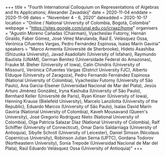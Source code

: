 +++
title = "Fourth International Colloquium on Representations of Algebras and Its Applications; Alexander Zavadskij"
date = 2020-11-04
enddate = 2020-11-06
dates = "November 4 - 6, 2020"
dateadded = 2020-10-17
location = "Online / National University of Colombia, Bogotá, Colombia"
webpage = "https://sites.google.com/unal.edu.co/icraaz/home"
organisers = "Agustín Moreno Cañadas (Chairman), Vyacheslav Futorny, Hernán Giraldo, Faber Gómez, José Vélez Marulanda, Raúl E. Velásquez Ossa, Verónica Cifuentes Vargas, Pedro Fernández Espinosa, Isaías Marín Gaviria"
speakers = "Marco Armenta (Université de Sherbrooke), Hideto Asashiba (Shizuoka University), Javad Asadollahi (University of Isfahan), Raymundo Bautista (UNAM), German Benitez (Universidade Federal do Amazonas), Frauke M. Bleher (University of Iowa), Calin Chindris (University of Missouri), Verónica Cifuentes Vargas (District University FJC), Alberto Elduque (University of Zaragoza), Pedro Fernando Fernández Espinosa (National University of Colombia), Vyacheslav Futorny (University of São Paulo), Ana Garcia-Elsener (Universidad Nacional de Mar del Plata), Jesús Arturo Jiménez González, Iryna Kashuba (University of São Paulo), Bernhard Keller (Université de Paris), Ryan Kinser (University of Iowa), Henning Krause (Bielefeld University), Marcelo Lanzilotta (University of the Republic), Eduardo Marcos (University of São Paulo), Isaías David Marín Gaviria (National University of Colombia), Kaveh Mousavand (Queen's University), José Gregorio Rodríguez Nieto (National University of Colombia), Olga Patricia Salazar Díaz (National University of Colombia), Ralf Schiffler (University of Connecticut), Omar Darío Saldarriaga (University of Antioquia), Sibylle Schroll (University of Leicester), Daniel Simson (Nicolaus Copernicus University), Robinson Julian Serna (UPTC), Gordana Todorov (Northeastern University), Sonia Trepode (Universidad Nacional de Mar del Plata), Raúl Eduardo Velásquez Ossa (University of Antioquia)"
+++

